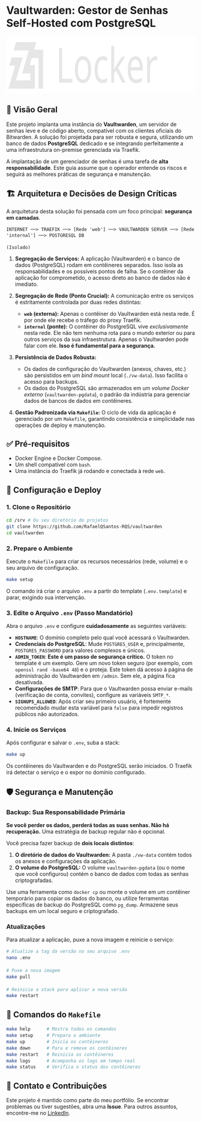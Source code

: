 # Vaultwarden: Gestor de Senhas Self-Hosted com PostgreSQL

<p align="center"\>
<img src="https://raw.githubusercontent.com/dani-garcia/vaultwarden/a2ad1dc7c3d28834749d4b14206838d795236c27/resources/vaultwarden-logo-white.svg" width="auto" height="150px" alt="Vaultwarden Logo"\>
</p\>

## 🎯 Visão Geral

Este projeto implanta uma instância do **Vaultwarden**, um servidor de senhas leve e de código aberto, compatível com os clientes oficiais do Bitwarden. A solução foi projetada para ser robusta e segura, utilizando um banco de dados **PostgreSQL** dedicado e se integrando perfeitamente a uma infraestrutura on-premise gerenciada via Traefik.

A implantação de um gerenciador de senhas é uma tarefa de **alta responsabilidade**. Este guia assume que o operador entende os riscos e seguirá as melhores práticas de segurança e manutenção.

## 🏗️ Arquitetura e Decisões de Design Críticas

A arquitetura desta solução foi pensada com um foco principal: **segurança em camadas**.

```text
INTERNET ──> TRAEFIK ──> [Rede 'web'] ──> VAULTWARDEN SERVER ──> [Rede 'internal'] ──> POSTGRESQL DB
                                                                                        (Isolado)
```

1. **Segregação de Serviços:** A aplicação (Vaultwarden) e o banco de dados (PostgreSQL) rodam em contêineres separados. Isso isola as responsabilidades e os possíveis pontos de falha. Se o contêiner da aplicação for comprometido, o acesso direto ao banco de dados não é imediato.

2. **Segregação de Rede (Ponto Crucial):** A comunicação entre os serviços é estritamente controlada por duas redes distintas:

      * **`web` (externa):** Apenas o contêiner do Vaultwarden está nesta rede. É por onde ele recebe o tráfego do proxy Traefik.
      * **`internal` (ponte):** O contêiner do PostgreSQL vive *exclusivamente* nesta rede. Ele não tem nenhuma rota para o mundo exterior ou para outros serviços da sua infraestrutura. Apenas o Vaultwarden pode falar com ele. **Isso é fundamental para a segurança.**

3. **Persistência de Dados Robusta:**

      * Os dados de configuração do Vaultwarden (anexos, chaves, etc.) são persistidos em um *bind mount* local (`./vw-data`). Isso facilita o acesso para backups.
      * Os dados do PostgreSQL são armazenados em um *volume Docker externo* (`vaultwarden-pgdata`), o padrão da indústria para gerenciar dados de bancos de dados em contêineres.

4. **Gestão Padronizada via `Makefile`:** O ciclo de vida da aplicação é gerenciado por um `Makefile`, garantindo consistência e simplicidade nas operações de deploy e manutenção.

## ✅ Pré-requisitos

* Docker Engine e Docker Compose.
* Um shell compatível com `bash`.
* Uma instância do Traefik já rodando e conectada à rede `web`.

## 🚀 Configuração e Deploy

### 1\. Clone o Repositório

```bash
cd /srv # Ou seu diretório de projetos
git clone https://github.com/RafaelQSantos-RQS/vaultwarden
cd vaultwarden
```

### 2\. Prepare o Ambiente

Execute o `Makefile` para criar os recursos necessários (rede, volume) e o seu arquivo de configuração.

```bash
make setup
```

O comando irá criar o arquivo `.env` a partir do template (`.env.template`) e parar, exigindo sua intervenção.

### 3\. Edite o Arquivo `.env` (Passo Mandatório)

Abra o arquivo `.env` e configure **cuidadosamente** as seguintes variáveis:

* **`HOSTNAME`**: O domínio completo pelo qual você acessará o Vaultwarden.
* **Credenciais do PostgreSQL**: Mude `POSTGRES_USER` e, principalmente, `POSTGRES_PASSWORD` para valores complexos e únicos.
* **`ADMIN_TOKEN`**: **Este é um passo de segurança crítico.** O token no template é um exemplo. Gere um novo token seguro (por exemplo, com `openssl rand -base64 48`) e o proteja. Este token dá acesso à página de administração do Vaultwarden em `/admin`. Sem ele, a página fica desativada.
* **Configurações de SMTP**: Para que o Vaultwarden possa enviar e-mails (verificação de conta, convites), configure as variáveis `SMTP_*`.
* **`SIGNUPS_ALLOWED`**: Após criar seu primeiro usuário, é fortemente recomendado mudar esta variável para `false` para impedir registros públicos não autorizados.

### 4\. Inicie os Serviços

Após configurar e salvar o `.env`, suba a stack:

```bash
make up
```

Os contêineres do Vaultwarden e do PostgreSQL serão iniciados. O Traefik irá detectar o serviço e o expor no domínio configurado.

## 🛡️ Segurança e Manutenção

### Backup: Sua Responsabilidade Primária

**Se você perder os dados, perderá todas as suas senhas. Não há recuperação.** Uma estratégia de backup regular não é opcional.

Você precisa fazer backup de **dois locais distintos**:

1. **O diretório de dados do Vaultwarden:** A pasta `./vw-data` contém todos os anexos e configurações da aplicação.
2. **O volume do PostgreSQL:** O volume `vaultwarden-pgdata` (ou o nome que você configurou) contém o banco de dados com todas as senhas criptografadas.

Use uma ferramenta como `docker cp` ou monte o volume em um contêiner temporário para copiar os dados do banco, ou utilize ferramentas específicas de backup do PostgreSQL como `pg_dump`. Armazene seus backups em um local seguro e criptografado.

### Atualizações

Para atualizar a aplicação, puxe a nova imagem e reinicie o serviço:

```bash
# Atualize a tag da versão no seu arquivo .env
nano .env

# Puxe a nova imagem
make pull

# Reinicie a stack para aplicar a nova versão
make restart
```

## 🧰 Comandos do `Makefile`

```bash
make help      # Mostra todos os comandos
make setup     # Prepara o ambiente
make up        # Inicia os contêineres
make down      # Para e remove os contêineres
make restart   # Reinicia os contêineres
make logs      # Acompanha os logs em tempo real
make status    # Verifica o status dos contêineres
```

## 💬 Contato e Contribuições

Este projeto é mantido como parte do meu portfólio. Se encontrar problemas ou tiver sugestões, abra uma **Issue**. Para outros assuntos, encontre-me no [LinkedIn](www.linkedin.com/in/rafael-queiroz-santos).
